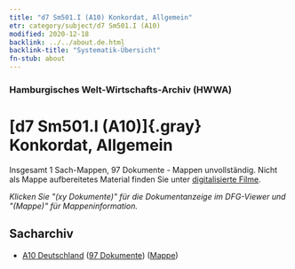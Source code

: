 ```yaml
---
title: "d7 Sm501.I (A10) Konkordat, Allgemein"
etr: category/subject/d7 Sm501.I (A10)
modified: 2020-12-18
backlink: ../../about.de.html
backlink-title: "Systematik-Übersicht"
fn-stub: about
---
```


### Hamburgisches Welt-Wirtschafts-Archiv (HWWA)
# [d7 Sm501.I (A10)]{.gray}&#8201; Konkordat, Allgemein&#160; 




Insgesamt 1 Sach-Mappen, 97 Dokumente - Mappen unvollständig.
Nicht als Mappe aufbereitetes Material finden Sie unter [digitalisierte Filme](/film/h1_sh).

_Klicken Sie "(xy Dokumente)" für die Dokumentanzeige im DFG-Viewer und "(Mappe)" für Mappeninformation._

## Sacharchiv



- [A10 Deutschland](../../../geo/about.de.html#A10) (<a href="https://dfg-viewer.de/show/?tx_dlf[id]=https://pm20.zbw.eu/mets/sh/1261xx/126128/1442xx/144249/public.mets.de.xml" target="_blank">97 Dokumente</a>) ([Mappe](http://purl.org/pressemappe20/folder/sh/126128,144249))


